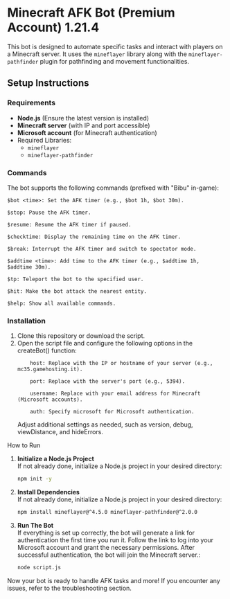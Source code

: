 # Minecraft AFK Bot (Premium Account) 1.21.4

This bot is designed to automate specific tasks and interact with players on a Minecraft server. It uses the `mineflayer` library along with the `mineflayer-pathfinder` plugin for pathfinding and movement functionalities.

## Setup Instructions

### Requirements
- **Node.js** (Ensure the latest version is installed)
- **Minecraft server** (with IP and port accessible)
- **Microsoft account** (for Minecraft authentication)
- Required Libraries:
  - `mineflayer`
  - `mineflayer-pathfinder`

### Commands

The bot supports the following commands (prefixed with "Bibu" in-game):

    $bot <time>: Set the AFK timer (e.g., $bot 1h, $bot 30m).

    $stop: Pause the AFK timer.

    $resume: Resume the AFK timer if paused.

    $checktime: Display the remaining time on the AFK timer.

    $break: Interrupt the AFK timer and switch to spectator mode.

    $addtime <time>: Add time to the AFK timer (e.g., $addtime 1h, $addtime 30m).

    $tp: Teleport the bot to the specified user.

    $hit: Make the bot attack the nearest entity.

    $help: Show all available commands.

### Installation
1. Clone this repository or download the script.
2. Open the script file and configure the following options in the createBot() function:
    ```
        host: Replace with the IP or hostname of your server (e.g., mc35.gamehosting.it).

        port: Replace with the server's port (e.g., 5394).

        username: Replace with your email address for Minecraft (Microsoft accounts).

        auth: Specify microsoft for Microsoft authentication.
    ```
    Adjust additional settings as needed, such as version, debug, viewDistance, and hideErrors.

How to Run

1. **Initialize a Node.js Project**  
   If not already done, initialize a Node.js project in your desired directory:
   ```bash
   npm init -y
   ```

2. **Install Dependencies**  
   If not already done, initialize a Node.js project in your desired directory:
   ```bash
   npm install mineflayer@^4.5.0 mineflayer-pathfinder@^2.0.0
   ```

2. **Run The Bot**  
   If everything is set up correctly, the bot will generate a link for authentication the first time you run it. Follow the link to log into your Microsoft account and grant the necessary permissions. After successful authentication, the bot will join the Minecraft server.:
   ```bash
   node script.js
   ```

Now your bot is ready to handle AFK tasks and more! If you encounter any issues, refer to the troubleshooting section. 
